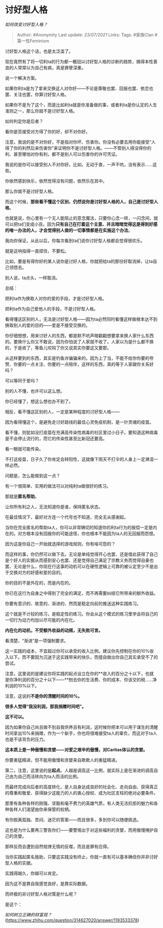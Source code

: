# 讨好型人格
*如何改变讨好型人格？*

> Author: #Anonymity
Last update: *23/07/2021* 
Links:
Tags:  #家族Clan #第一性Feminism


讨好型人格这个话，也是太泛滥了。

现在竟然有了将一切利ta的行为都一概冠以讨好型人格的诊断的趋势，搞得本性善良的人常常以为自己有病，真是罪孽深重。

说一个解决方案。

如果你利ta是为了拿来交换这人对你好——不论是尊敬也罢、回报也罢、依恋也罢、关注也罢，你算讨好型人格。

如果你不是为了这个，而是比如利ta就是你准备做的事，或者利ta是你认定的人生准则之一，那么你就不是讨好型人格。

如何判定你是后者？

看你是否接受对方得了你的好，却不对你好。

注意，我说的是不对你好，不是指对你坏、伤害你。你没有必要去用你能接受“人得了你的利然后来伤害你”来证明你不是讨好型人格。——不管别人得没得你的利、甚至哪怕对你有利，都不是别人可以伤害你的许可凭证。

我说的是你可以接受别人不对你好。比如，无动于衷，一声不吭，没有表示……这些。

你依然感到快乐，依然觉得没有问题，依然乐在其中。

那么你就不是讨好型人格。

而这个时候，**那些看不懂这个区别、仍然说你是讨好型人格的人，自己是讨好型人格**。

也就是说，你心里有一个无人能阻止的意念魔法，只要你心念一转，一闪念间，就可以把ta们变成小丑。因为**只有自己在打着这个主意、并且暗暗觉得这是得到好感的唯一办法的人，才会觉得别人做的一切事情都是在实施这个办法**。

我向你保证，从此以后，你每次看到ta们说你讨好型人格都会觉得很欢乐。

就是这响指得一直捏住，不要松。

比如，要是有得你好的某人说你是讨好人格，你就把给ta的那份好取消掉，让ta自己领悟去。

别人说，ta点头，一样取消。

  


总结：

把利ta作为换取人对你的爱的手段，才是讨好型人格。

把利ta作为自己爱他人的手段，不是讨好型人格。

看得懂这区别的人，无法是讨好型人格——因为ta必然同时看懂这样做根本达不到换取别人的爱的目的——爱是不接受交换的。

你仔细想想，用来讨好人的东西，都是默不吭声暗戳戳想要拿来换人家什么东西的。要换什么你又不敢说，因为你怕说了人家就不收了。人家以为是什么都不换的，于是收了，等鱼儿咬钩了你又说其实你要这又要那。

从这样要到的东西，其实是钓鱼诈骗骗来的。因为上了当，不能不给你你要的夸赞、你要的一点关注、你要的一点陪伴，这样的东西，真的等于人家跟你关系好吗？

可以等同于爱吗？

别的人不懂，也许可以这么想。

你已经懂了，想这么想也办不到了。

  


相反，看不懂这区别的人，一定是某种程度的讨好型人格——

因为看得懂这个，是避免走讨好路线的最佳心灵免疫机制，是一针灵魂的疫苗。

看不懂，则犹如没打疫苗在充满高传染性病毒的社区里过小日子。要知道这种病毒是不会停止流行的，而它的传染性甚至比新冠还要高。

看一眼就可能传染。

不打这疫苗，日子久了你肯定会转阳性，这就像下雨天不打伞的人身上一定淋湿一样必然。

问题是，怎么能做到这一点？

有一个很简单、实用的做法可以对纯利ta做很好的练习。

那就是**匿名帮助**。

让你所有利之人，无法知道你是谁，保持匿名状态。

在最佳情况下，最好对方连一个代号也不知道，完全无从感谢起。

当你在完全匿名的帮助ta人，你可以非常确切的知道你的利ta行为的报偿一定是内在的。对方根本没有回报你的可能途径，你也根本不能因为ta人的无回报而怨恨。

因为这是你自己一开始就选择的游戏规则，你有啥可怨的？

而这样的事，你仍然可以做下去。无论是单纯觉得开心也罢、还是借此获得了自己是个好人的实据从而感到安心也罢、还是觉得自己满足了宗教义务而觉得自豪也罢，无论是什么，你现在行这事的动机可以在硬性逻辑上可靠的被认定至少不是出于交换对方的好感和爱的目的。

你的目的不是外在的，而是内在的。

你已在这行为自身之中得到了完全的满足，而不再需要纠结它所带来的额外收益。

你要有意识的、故意的、渐进的、然而是稳定向前的推送这种实践练习。

这个就是不计较的练习，是稳定性的练习。你会从这个模式的练习里学会将自己的一切行为动力均加以尽可能的内在化。

**内在化的动机，不受额外收益的动摇，无失败可言。**

看清楚，“渐进”是一项强制要求。

这一实践的成本，不宜超过你可以承受的收入比例。建议你先控制在你的10%收入以下。而不要因为沉迷于这实践带来的快乐，而擅自做出你自己其实承受不了的尝试。

注意，这里说的是建议你将实践的起点设立在你的**收入的百分之十以下，也就是你净利润的百分之十以下——**刨去你的生活费、你的成本、你该交的税……净利润的10%以下。

注意，这说的**不是你的清醒时间的10%。**

**很多人觉得“我没利润，那我捐赠时间吧”。**

**这不可以。**

因为如果你自己尚且做不到自我供养且有利润，这时候你把本可以用于谋生的清醒时间拿出10%来捐赠，作为一个新手，你也将很难接受ta人的辜负，而这对于ta人也是不该背负的压力。

**这本质上是一种傲慢和贪婪——对爱之艰辛的傲慢，对Caritas体认的贪婪。**

你要勇猛精进，但不能用傲慢和贪婪来自欺欺人的勇猛精进。

第二，注意，这里说的是**起点**。人越是调高这一比例，就实际上是在渐进的调高自己由为自己而活转向为ta人而活的比例。

而最终完成向后者的高度转化，是人自身达成良好的社会化、走向自由、获得真正的尊重和敬爱、获得缺少这能力的人的衷心授权、成为社区支柱的绝对必要条件。

那里有各种各样的刚强、坚毅和毫不费力的英雄气质，有人类无法抗拒的魅力和各种各样人们渴望由你来保管的权柄。

有你脱离孤独、苦闷、迷茫的答案——而且很多，多到你可以随便挑选。

这也是为什么要再三警告你们——要警惕出于对这些福利的贪婪，而用傲慢掩护自己的贪婪。

那样反而会遭到自然规律无情的反噬，而且是罪有应得。

当你实践起匿名施助，只要这实践没有终止，你就一直有可以基本确信你并非讨好型人格的实据。

实践得越久，你越可以肯定。

因为这不是靠自我感觉良好，是靠实际数据。

而终极的非讨好型人格对策是什么呢？

是这个：

*如何树立正确的财富观？*(https://www.zhihu.com/question/314627020/answer/1193533378)

